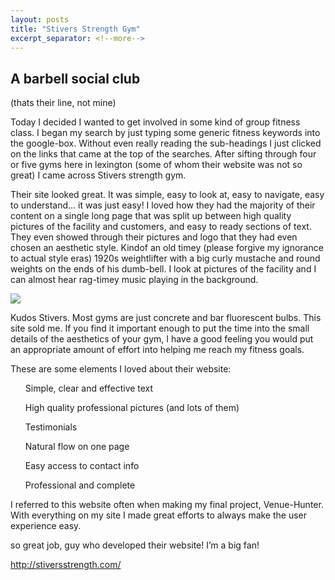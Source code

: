 ```yaml
---
layout: posts
title: "Stivers Strength Gym"
excerpt_separator: <!--more-->
---
```





## A barbell social club 
<!--more-->

(thats their line, not mine)


Today I decided I wanted to get involved in some kind of group fitness class. I began my search by just typing some generic fitness keywords into the google-box. Without even really reading the sub-headings I just clicked on the links that came at the top of the searches. After sifting through four or five gyms here in lexington (some of whom their website was not so great) I came across Stivers strength gym.

Their site looked great. It was simple, easy to look at, easy to navigate, easy to understand… it was just easy! I loved how they had the majority of their content on a single long page that was split up between high quality pictures of the facility and customers, and easy to ready sections of text. They even showed through their pictures and logo that they had even chosen an aesthetic style. Kindof an old timey (please forgive my ignorance to actual style eras) 1920s weightlifter with a big curly mustache and round weights on the ends of his dumb-bell. I look at pictures of the facility and I can almost hear rag-timey music playing in the background. 


<img src="/images/post-images/stivers-animation.gif" />


Kudos Stivers. Most gyms are just concrete and bar fluorescent  bulbs. This site sold me. If you find it important enough to put the time into the small details of the aesthetics of your gym, I have a good feeling you would put an appropriate amount of effort into helping me reach my fitness goals. 

These are some elements I loved about their website: 
<div class="blog-list">
	<div class="outer-blog-list">
		<ul> Simple, clear and effective text</ul>
		<ul> High quality professional pictures (and lots of them)</ul>
		<ul> Testimonials</ul>
		<ul> Natural flow on one page</ul>
		<ul> Easy access to contact info</ul>
		<ul> Professional and complete</ul>
	</div>
</div>


I referred to this website often when making my final project, Venue-Hunter. With everything on my site I made great efforts to always make the user experience easy. 

so great job, guy who developed their website! I’m a big fan!

http://stiversstrength.com/